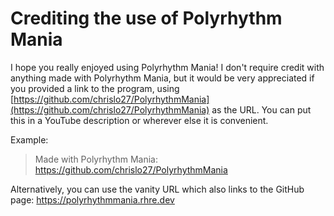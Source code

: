 # Crediting the use of Polyrhythm Mania

I hope you really enjoyed using Polyrhythm Mania! 
I don't require credit with anything
made with Polyrhythm Mania, but it would be very appreciated if you provided a link
to the program, using [https://github.com/chrislo27/PolyrhythmMania](https://github.com/chrislo27/PolyrhythmMania)
as the URL. You can put this in a YouTube description or wherever else it is convenient.

Example:<br>
>Made with Polyrhythm Mania: https://github.com/chrislo27/PolyrhythmMania

Alternatively, you can use the vanity URL which also links to the GitHub page: https://polyrhythmmania.rhre.dev

